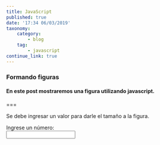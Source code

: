 ```yaml
---
title: JavaScript
published: true
date: '17:34 06/03/2019'
taxonomy:
    category:
        - blog
    tag:
        - javascript
continue_link: true
---
```


### Formando figuras
#### En este post mostraremos una figura utilizando javascript.

===
<script type="text/javascript">
    function figura() {
    var n = document.getElementById("num").value;
    var i,j;
    for ( i = 0;i < n; i++) {
        {
            for (j = 0; j < i; j++) {
                document.write("*");
            }
            document.write("<br>");
        }
        for (i = 0; i < n; i++) {
            for (j = 0; j < n; j++) {
                if (j < i) {
                    document.write(" ");
                } else {
                    document.write("*");
                }
            }
            document.write("<br>");
        }
    }
}
</script>
Se debe ingresar un valor para darle el tamaño a la figura.

 <p><label for="valor">Ingrese un número:</label><br><input type="text" id="valor" onkeyup="figura()"/><br><br><code id="figura" class="fig"></code></p>



